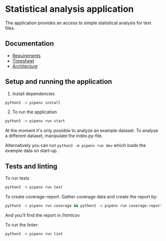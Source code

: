 # Statistical analysis application

The application provides an access to simple statistical analysis for text files.

## Documentation

* [Requirements](https://github.com/toppyy/ot-harjoitustyo/blob/master/documentation/Requirements.md)
* [Timesheet](https://github.com/toppyy/ot-harjoitustyo/blob/master/documentation/Timesheet.md)
* [Architecture](https://github.com/toppyy/ot-harjoitustyo/blob/master/documentation/Architecture.md)

## Setup and running the application

1. Install dependencies

```bash
python3 -m pipenv install
```

2. To run the application
```bash
python3 -m pipenv run start
```
At the moment it's only possible to analyze an example dataset. To analyse a different dataset, manipulate the index.py-file. 

Alternatively you can run `python3 -m pipenv run dev` which loads the example data on start-up.

## Tests and linting

To run tests
```bash
python3 -m pipenv run test
```
To create coverage-report. Gather coverage data and create the report by:
```bash
python3 -m pipenv run coverage && python3 -m pipenv run coverage-report
```
And you'll find the report in /htmlcov

To run the linter:
```bash
python3 -m pipenv run lint
```
